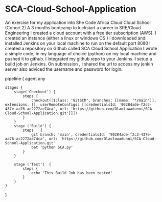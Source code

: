 # SCA-Cloud-School-Application
An exercise for my application into She Code Africa Cloud Cloud School (Cohort 2)
A 3 months bootcamp to kickstart a career in SRE/Cloud Engineering
I created a cloud account with a free tier subscription (AWS).
I created an instance (either a linux or windows OS )
I downloaded and installed Jenkins on your local machine to run on the default port 8080
I created a repository on Github called SCA Cloud School Application
I wrote a simple code, in my language of choice (python) on my local machine and pushed it to github.
I integrated my github repo to your Jenkins.
I setup a build job on Jenkins.
On submission , I shared the url to access my jenkin server also adviced the username and password for login.


pipeline {
    agent any

    stages {
        stage('Checkout') {
            steps {
                checkout([$class: 'GitSCM', branches: [[name: '*/main']], extensions: [], userRemoteConfigs: [[credentialsId: '90284ade-f2c3-437e-aa76-ac2272ae74ca', url: 'https://github.com/Olaoluwadunni/SCA-Cloud-School-Application.git']]])
            }
        }
        stage ('Build') {
            steps   {
                git branch: 'main', credentialsId: '90284ade-f2c3-437e-aa76-ac2272ae74ca', url: 'https://github.com/Olaoluwadunni/SCA-Cloud-School-Application.git'
                bat 'python SCA.py'
            }
        }
    
        stage ('Test')  {
            steps {
                echo 'This Build Job has been tested'
            }
        }
    }
    
}
